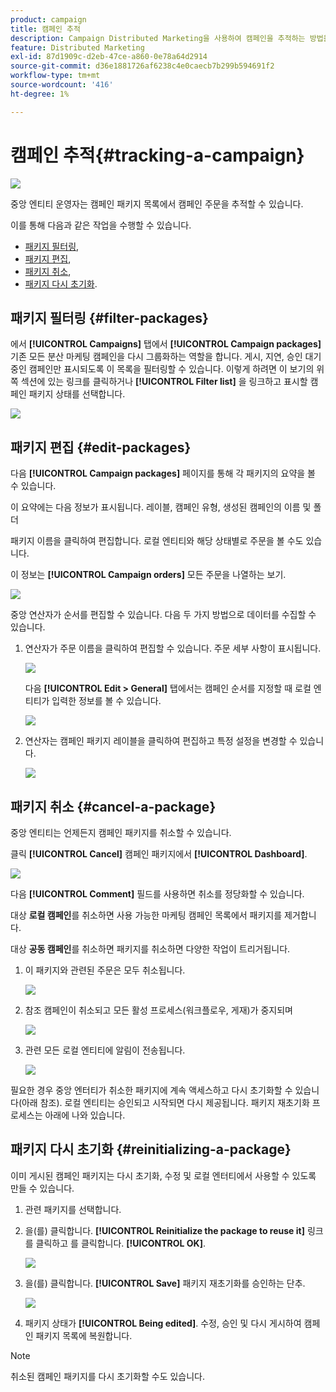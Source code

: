 ```yaml
---
product: campaign
title: 캠페인 추적
description: Campaign Distributed Marketing을 사용하여 캠페인을 추적하는 방법을 알아봅니다
feature: Distributed Marketing
exl-id: 87d1909c-d2eb-47ce-a860-0e78a64d2914
source-git-commit: d36e1881726af6238c4e0caecb7b299b594691f2
workflow-type: tm+mt
source-wordcount: '416'
ht-degree: 1%

---
```


# 캠페인 추적{#tracking-a-campaign}

![](../../assets/common.svg)

중앙 엔티티 운영자는 캠페인 패키지 목록에서 캠페인 주문을 추적할 수 있습니다.

이를 통해 다음과 같은 작업을 수행할 수 있습니다.

* [패키지 필터링](#filter-packages),
* [패키지 편집](#edit-packages),
* [패키지 취소](#cancel-a-package),
* [패키지 다시 초기화](#reinitializing-a-package).

## 패키지 필터링 {#filter-packages}

에서 **[!UICONTROL Campaigns]** 탭에서 **[!UICONTROL Campaign packages]** 기존 모든 분산 마케팅 캠페인을 다시 그룹화하는 역할을 합니다. 게시, 지연, 승인 대기 중인 캠페인만 표시되도록 이 목록을 필터링할 수 있습니다. 이렇게 하려면 이 보기의 위쪽 섹션에 있는 링크를 클릭하거나 **[!UICONTROL Filter list]** 을 링크하고 표시할 캠페인 패키지 상태를 선택합니다.

![](assets/mkg_dist_catalog_filter.png)

## 패키지 편집 {#edit-packages}

다음 **[!UICONTROL Campaign packages]** 페이지를 통해 각 패키지의 요약을 볼 수 있습니다.

이 요약에는 다음 정보가 표시됩니다. 레이블, 캠페인 유형, 생성된 캠페인의 이름 및 폴더

패키지 이름을 클릭하여 편집합니다. 로컬 엔티티와 해당 상태별로 주문을 볼 수도 있습니다.

이 정보는 **[!UICONTROL Campaign orders]** 모든 주문을 나열하는 보기.

![](assets/mkg_dist_catalog_op_command_details.png)

중앙 연산자가 순서를 편집할 수 있습니다. 다음 두 가지 방법으로 데이터를 수집할 수 있습니다.

1. 연산자가 주문 이름을 클릭하여 편집할 수 있습니다. 주문 세부 사항이 표시됩니다.

   ![](assets/mkg_dist_catalog_op_command_edit1.png)

   다음 **[!UICONTROL Edit > General]** 탭에서는 캠페인 순서를 지정할 때 로컬 엔티티가 입력한 정보를 볼 수 있습니다.

   ![](assets/mkg_dist_catalog_op_command_edit1a.png)

1. 연산자는 캠페인 패키지 레이블을 클릭하여 편집하고 특정 설정을 변경할 수 있습니다.

   ![](assets/mkg_dist_catalog_op_command_edit2.png)

## 패키지 취소 {#cancel-a-package}

중앙 엔티티는 언제든지 캠페인 패키지를 취소할 수 있습니다.

클릭 **[!UICONTROL Cancel]** 캠페인 패키지에서 **[!UICONTROL Dashboard]**.

![](assets/mkg_dist_cancel_op_from_dashboard.png)

다음 **[!UICONTROL Comment]** 필드를 사용하면 취소를 정당화할 수 있습니다.

대상 **로컬 캠페인**&#x200B;를 취소하면 사용 가능한 마케팅 캠페인 목록에서 패키지를 제거합니다.

대상 **공동 캠페인**&#x200B;를 취소하면 패키지를 취소하면 다양한 작업이 트리거됩니다.

1. 이 패키지와 관련된 주문은 모두 취소됩니다.

   ![](assets/mkg_dist_mutual_op_cancelled.png)

1. 참조 캠페인이 취소되고 모든 활성 프로세스(워크플로우, 게재)가 중지되며

   ![](assets/mkg_dist_mutual_op_cancelled1.png)

1. 관련 모든 로컬 엔티티에 알림이 전송됩니다.

   ![](assets/mkg_dist_mutual_op_cancelled2.png)

필요한 경우 중앙 엔터티가 취소한 패키지에 계속 액세스하고 다시 초기화할 수 있습니다(아래 참조). 로컬 엔티티는 승인되고 시작되면 다시 제공됩니다. 패키지 재초기화 프로세스는 아래에 나와 있습니다.

## 패키지 다시 초기화 {#reinitializing-a-package}

이미 게시된 캠페인 패키지는 다시 초기화, 수정 및 로컬 엔터티에서 사용할 수 있도록 만들 수 있습니다.

1. 관련 패키지를 선택합니다.
1. 을(를) 클릭합니다. **[!UICONTROL Reinitialize the package to reuse it]** 링크를 클릭하고 를 클릭합니다. **[!UICONTROL OK]**.

   ![](assets/mkg_dist_mutual_op_reinit.png)

1. 을(를) 클릭합니다. **[!UICONTROL Save]** 패키지 재초기화를 승인하는 단추.

   ![](assets/mkg_dist_mutual_op_reinit2.png)

1. 패키지 상태가 **[!UICONTROL Being edited]**. 수정, 승인 및 다시 게시하여 캠페인 패키지 목록에 복원합니다.

>[!NOTE]
>
>취소된 캠페인 패키지를 다시 초기화할 수도 있습니다.
